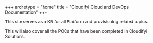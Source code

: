+++
archetype = "home"
title = "Cloudifyi Cloud and DevOps Documentation"
+++

This site serves as a KB for all Platform and provisioning related topics.

This will also cover all the POCs that have been completed in Cloudifyi Solutions.
